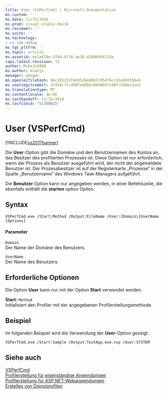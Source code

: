 ```yaml
---
title: User (VSPerfCmd) | Microsoft-Dokumentation
ms.custom: ''
ms.date: 11/15/2016
ms.prod: visual-studio-dev14
ms.reviewer: ''
ms.suite: ''
ms.technology:
- vs-ide-debug
ms.tgt_pltfrm: ''
ms.topic: article
ms.assetid: ee1a478e-374d-4f30-ae28-d260b9d4723a
caps.latest.revision: 12
author: MikeJo5000
ms.author: mikejo
manager: ghogen
ms.openlocfilehash: b6c201253fe6952bed0657d54f8cc91eb60fbba6
ms.sourcegitcommit: af428c7ccd007e668ec0dd8697c88fc5d8bca1e2
ms.translationtype: MT
ms.contentlocale: de-DE
ms.lasthandoff: 11/16/2018
ms.locfileid: "51760025"
---
```

# <a name="user-vsperfcmd"></a>User (VSPerfCmd)
[!INCLUDE[vs2017banner](../includes/vs2017banner.md)]

Die **User**-Option gibt die Domäne und den Benutzernamen des Kontos an, das Besitzer des profilierten Prozesses ist. Diese Option ist nur erforderlich, wenn der Prozess als Benutzer ausgeführt wird, der nicht der angemeldete Benutzer ist. Der Prozessbesitzer ist auf der Registerkarte „Prozesse“ in der Spalte „Benutzername“ des Windows Task-Managers aufgeführt.  
  
 Die **Benutzer** Option kann nur angegeben werden, in einer Befehlszeile, die ebenfalls enthält die **starten** option Option.  
  
## <a name="syntax"></a>Syntax  
  
```  
VSPerfCmd.exe /Start:Method /Output:FileName /User:[Domain\]UserName [Options]  
```  
  
#### <a name="parameters"></a>Parameter  
 `Domain`  
 Der Name der Domäne des Benutzers.  
  
 `UserName`  
 Der Name des Benutzers.  
  
## <a name="required-options"></a>Erforderliche Optionen  
 Die Option **User** kann nur mit der Option **Start** verwendet werden.  
  
 **Start:** `Method`  
 Initialisiert den Profiler mit der angegebenen Profilerstellungsmethode.  
  
## <a name="example"></a>Beispiel  
 Im folgenden Beispiel wird die Verwendung der **User**-Option gezeigt.  
  
```  
VSPerfCmd.exe /Start:Sample /Output:TestApp.exe.vsp /User:SYSTEM  
```  
  
## <a name="see-also"></a>Siehe auch  
 [VSPerfCmd](../profiling/vsperfcmd.md)   
 [Profilerstellung für eigenständige Anwendungen](../profiling/command-line-profiling-of-stand-alone-applications.md)   
 [Profilerstellung für ASP.NET-Webanwendungen](../profiling/command-line-profiling-of-aspnet-web-applications.md)   
 [Erstellen von Dienstprofilen](../profiling/command-line-profiling-of-services.md)



